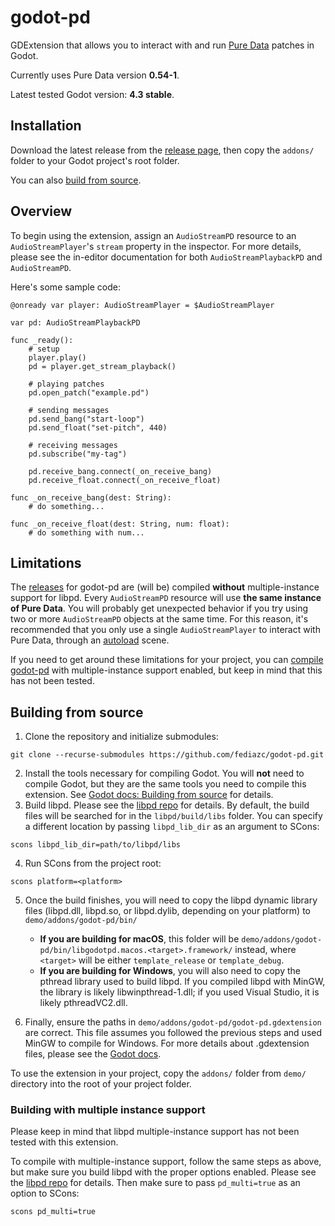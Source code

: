 # godot-pd

GDExtension that allows you to interact with and run [Pure Data](https://puredata.info/) patches in Godot.

Currently uses Pure Data version **0.54-1**.

Latest tested Godot version: **4.3 stable**.

## Installation

Download the latest release from the [release page](https://github.com/fediazc/godot-pd/releases), then copy the `addons/` folder to your Godot project's root folder.

You can also [build from source](#building-from-source).

## Overview

To begin using the extension, assign an `AudioStreamPD` resource to an `AudioStreamPlayer`'s `stream` property in the inspector. For more details, please see the in-editor documentation for both `AudioStreamPlaybackPD` and `AudioStreamPD`.

Here's some sample code:

```GDScript
@onready var player: AudioStreamPlayer = $AudioStreamPlayer

var pd: AudioStreamPlaybackPD

func _ready():
    # setup
    player.play()
    pd = player.get_stream_playback()
    
    # playing patches
    pd.open_patch("example.pd")

    # sending messages
    pd.send_bang("start-loop")
    pd.send_float("set-pitch", 440)

    # receiving messages
    pd.subscribe("my-tag")

    pd.receive_bang.connect(_on_receive_bang)
    pd.receive_float.connect(_on_receive_float)

func _on_receive_bang(dest: String):
    # do something...

func _on_receive_float(dest: String, num: float):
    # do something with num...

```

## Limitations

The [releases](https://github.com/fediazc/godot-pd/releases) for godot-pd are (will be) compiled **without** multiple-instance support for libpd. Every `AudioStreamPD` resource will use **the same instance of Pure Data**. You will probably get unexpected behavior if you try using two or more `AudioStreamPD` objects at the same time. For this reason, it's recommended that you only use a single `AudioStreamPlayer` to interact with Pure Data, through an [autoload](https://docs.godotengine.org/en/stable/tutorials/scripting/singletons_autoload.html) scene.

If you need to get around these limitations for your project, you can [compile godot-pd](#building-from-source) with multiple-instance support enabled, but keep in mind that this has not been tested.

## Building from source

1. Clone the repository and initialize submodules:

```
git clone --recurse-submodules https://github.com/fediazc/godot-pd.git
```

2. Install the tools necessary for compiling Godot. You will **not** need to compile Godot, but they are the same tools you need to compile this extension. See [Godot docs: Building from source](https://docs.godotengine.org/en/stable/contributing/development/compiling/index.html#toc-devel-compiling) for details.
3. Build libpd. Please see the [libpd repo](https://github.com/libpd/libpd) for details. By default, the build files will be searched for in the `libpd/build/libs` folder. You can specify a different location by passing `libpd_lib_dir` as an argument to SCons:

```
scons libpd_lib_dir=path/to/libpd/libs
```

4. Run SCons from the project root:

```
scons platform=<platform>
```

5. Once the build finishes, you will need to copy the libpd dynamic library files (libpd.dll, libpd.so, or libpd.dylib, depending on your platform) to `demo/addons/godot-pd/bin/` 
    - **If you are building for macOS**, this folder will be `demo/addons/godot-pd/bin/libgodotpd.macos.<target>.framework/` instead, where `<target>` will be either `template_release` or `template_debug`.
    - **If you are building for Windows**, you will also need to copy the pthread library used to build libpd. If you compiled libpd with MinGW, the library is likely libwinpthread-1.dll; if you used Visual Studio, it is likely pthreadVC2.dll.

6. Finally, ensure the paths in `demo/addons/godot-pd/godot-pd.gdextension` are correct. This file assumes you followed the previous steps and used MinGW to compile for Windows. For more details about .gdextension files, please see the [Godot docs](https://docs.godotengine.org/en/stable/tutorials/scripting/gdextension/gdextension_file.html).

To use the extension in your project, copy the `addons/` folder from `demo/` directory into the root of your project folder.

### Building with multiple instance support

Please keep in mind that libpd multiple-instance support has not been tested with this extension.

To compile with multiple-instance support, follow the same steps as above, but make sure you build libpd with the proper options enabled. Please see the [libpd repo](https://github.com/libpd/libpd) for details. Then make sure to pass `pd_multi=true` as an option to SCons:

```
scons pd_multi=true
```
